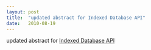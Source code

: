 ```yaml
---
layout: post
title:  "updated abstract for Indexed Database API"
date:   2010-08-19
---
```


updated abstract for [Indexed Database API](/spec/IndexedDB)

